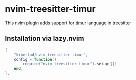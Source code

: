 # nvim-treesitter-timur
This nvim plugin adds support for [timur](https://github.com/kibertod/timur) language in treesitter

## Installation via lazy.nvim
```lua
{
	"kibertod/nvim-treesitter-timur",
	config = function()
		require("nvim-treesitter-timur").setup({})
	end,
},
```
